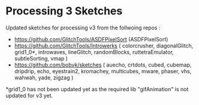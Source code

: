 # Processing 3 Sketches

Updated sketches for processing v3 from the follwoing repos :

- https://github.com/GlitchTools/ASDFPixelSort
(ASDFPixelSort)
- https://github.com/GlitchTools/Introwerks
( colorcrusher, diagonalGlitch, grid1_0*, introwaves, lineGlitch, randomBlocks, ruttetraEmulator, subtleSorting, vmap )
- https://github.com/bobvk/sketches
( auecho, crtdots, cubed, cubemap, dripdrip, echo, eyestrain2, kromachey, multicubes, mware, phaser, vhs, wahwah, yade, zigzag )


*grid1_0 has not been updated yet as the required lib "gifAnimation" is not updated for v3 yet. 